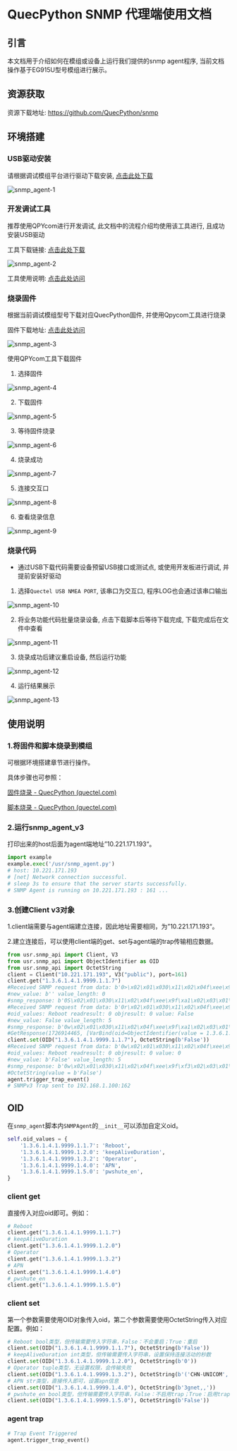 # QuecPython SNMP 代理端使用文档

## 引言

本文档用于介绍如何在模组或设备上运行我们提供的snmp agent程序, 当前文档操作基于EG915U型号模组进行展示。

## 资源获取

资源下载地址: https://github.com/QuecPython/snmp

## 环境搭建

### USB驱动安装

请根据调试模组平台进行驱动下载安装, [点击此处下载](https://python.quectel.com/download)

![snmp_agent-1](../media/snmp_agent-1.png)

### 开发调试工具

推荐使用QPYcom进行开发调试, 此文档中的流程介绍均使用该工具进行, 且成功安装USB驱动

工具下载链接: [点击此处下载](https://python.quectel.com/download)

![snmp_agent-2](../media/snmp_agent-2.png)

工具使用说明: [点击此处访问](https://python.quectel.com/doc/Application_guide/zh/dev-tools/QPYcom/index.html)

### 烧录固件

根据当前调试模组型号下载对应QuecPython固件, 并使用Qpycom工具进行烧录

固件下载地址: [点击此处访问](https://python.quectel.com/download)

![snmp_agent-3](../media/snmp_agent-3.png)

使用QPYcom工具下载固件

1. 选择固件

![snmp_agent-4](../media/snmp_agent-4.png)

2. 下载固件

![snmp_agent-5](../media/snmp_agent-5.png)

3. 等待固件烧录

![snmp_agent-6](../media/snmp_agent-6.png)

4. 烧录成功

![snmp_agent-7](../media/snmp_agent-7.png)

5. 连接交互口

![snmp_agent-8](../media/snmp_agent-8.png)

6. 查看烧录信息

![snmp_agent-9](../media/snmp_agent-9.png)

### 烧录代码

- 通过USB下载代码需要设备预留USB接口或测试点, 或使用开发板进行调试, 并提前安装好驱动

1. 选择`Quectel USB NMEA PORT`, 该串口为交互口, 程序LOG也会通过该串口输出

![snmp_agent-10](../media/snmp_agent-10.png)

2. 将业务功能代码批量烧录设备, 点击下载脚本后等待下载完成, 下载完成后在文件中查看

![snmp_agent-11](../media/snmp_agent-11.png)

3. 烧录成功后建议重启设备, 然后运行功能

![snmp_agent-12](../media/snmp_agent-12.png)

4. 运行结果展示

![snmp_agent-13](../media/snmp_agent-13.png)

## 使用说明

### 1.将固件和脚本烧录到模组

可根据环境搭建章节进行操作。

具体步骤也可参照：

[固件烧录 - QuecPython (quectel.com)](https://python.quectel.com/doc/Getting_started/zh/flash_firmware.html)

[脚本烧录 - QuecPython (quectel.com)](https://python.quectel.com/doc/Getting_started/zh/first_python.html)

### 2.运行snmp_agent_v3

打印出来的host后面为agent端地址”10.221.171.193“。

```python
import example
example.exec('/usr/snmp_agent.py')
# host: 10.221.171.193
# [net] Network connection successful.
# sleep 3s to ensure that the server starts successfully.
# SNMP Agent is running on 10.221.171.193 : 161 ...
```

### 3.创建Client v3对象

1.client端需要与agent端建立连接，因此地址需要相同，为”10.221.171.193“。

2.建立连接后，可以使用client端的get、set与agent端的trap传输相应数据。

```python
from usr.snmp_api import Client, V3
from usr.snmp_api import ObjectIdentifier as OID
from usr.snmp_api import OctetString
client = Client("10.221.171.193", V3("public"), port=161)
client.get("1.3.6.1.4.1.9999.1.1.7")
#Received SNMP request from data: b'0>\x02\x01\x030\x11\x02\x04f\xee\x9f\xa1\x02\x03\x01\x00\x01\x04\x01\x04\x02\x01\x03\x04\x100\x0e\x04\x00\x02\x01\x00\x02\x01\x00\x04\x00\x04\x00\x04\x000\x14\x04\x00\x04\x00\xa0\x0e\x02\x04f\xee\x9f\xa1\x02\x01\x00\x02\x01\x000\x00' datalen: 64 addr: ('10.221.171.193', 56584)
#new_value: b'' value_length: 0
#snmp_response: b'0S\x02\x01\x030\x11\x02\x04f\xee\x9f\xa1\x02\x03\x01\x00\x00\x04\x01\x00\x02\x01\x03\x04\x1f0\x1d\x04\x0f869487060565057\x02\x01\x00\x02\x01\x00\x04\x00\x04\x00\x04\x000\x1a\x04\x00\x04\x00\xa2\x14\x02\x04f\xee\x9f\xa1\x02\x01\x00\x02\x01\x000\x060\x04\x06\x00\x04\x00'
#Received SNMP request from data: b'0r\x02\x01\x030\x11\x02\x04f\xee\x9f\xa1\x02\x03\x01\x00\x01\x04\x01\x04\x02\x01\x03\x04%0#\x04\x0f869487060565057\x02\x01\x00\x02\x01\x00\x04\x06public\x04\x00\x04\x0003\x04\x0f869487060565057\x04\x00\xa0\x1e\x02\x04f\xee\x9f\xa1\x02\x01\x00\x02\x01\x000\x100\x0e\x06\n+\x06\x01\x04\x01\xce\x0f\x01\x01\x07\x05\x00' datalen: 116 addr: ('10.221.171.193', 56585)
#oid_values: Reboot readresult: 0 objresult: 0 value: False
#new_value: False value_length: 5
#snmp_response: b'0w\x02\x01\x030\x11\x02\x04f\xee\x9f\xa1\x02\x03\x01\x00\x00\x04\x01\x00\x02\x01\x03\x04%0#\x04\x0f869487060565057\x02\x01\x00\x02\x01\x00\x04\x06public\x04\x00\x04\x0008\x04\x0f869487060565057\x04\x00\xa2#\x02\x04f\xee\x9f\xa1\x02\x01\x00\x02\x01\x000\x150\x13\x06\n+\x06\x01\x04\x01\xce\x0f\x01\x01\x07\x04\x05False'
#GetResponse(1726914465, [VarBind(oid=ObjectIdentifier(value = 1.3.6.1.4.1.9999.1.1.7), value=OctetString(value = b'False'))])
client.set(OID("1.3.6.1.4.1.9999.1.1.7"), OctetString(b'False'))
#Received SNMP request from data: b'0w\x02\x01\x030\x11\x02\x04f\xee\x9f\xf3\x02\x03\x01\x00\x01\x04\x01\x00\x02\x01\x03\x04%0#\x04\x0f869487060565057\x02\x01\x00\x02\x01\x00\x04\x06public\x04\x00\x04\x0008\x04\x0f869487060565057\x04\x00\xa3#\x02\x04f\xee\x9f\xf3\x02\x01\x00\x02\x01\x000\x150\x13\x06\n+\x06\x01\x04\x01\xce\x0f\x01\x01\x07\x04\x05False' datalen: 121 addr: ('10.221.171.193', 56586)
#oid_values: Reboot readresult: 0 objresult: 0 value: 0
#new_value: b'False' value_length: 5
#snmp_response: b'0w\x02\x01\x030\x11\x02\x04f\xee\x9f\xf3\x02\x03\x01\x00\x00\x04\x01\x00\x02\x01\x03\x04%0#\x04\x0f869487060565057\x02\x01\x00\x02\x01\x00\x04\x06public\x04\x00\x04\x0008\x04\x0f869487060565057\x04\x00\xa2#\x02\x04f\xee\x9f\xf3\x02\x01\x00\x02\x01\x000\x150\x13\x06\n+\x06\x01\x04\x01\xce\x0f\x01\x01\x07\x04\x05False'
#OctetString(value = b'False')
agent.trigger_trap_event()
# SNMPv3 Trap sent to 192.168.1.100:162
```

## OID

在`snmp_agent`脚本内`SNMPAgent`的`__init__`可以添加自定义oid。

```python
self.oid_values = {
    '1.3.6.1.4.1.9999.1.1.7': 'Reboot',
    '1.3.6.1.4.1.9999.1.2.0': 'keepAliveDuration',
    '1.3.6.1.4.1.9999.1.3.2': 'Operator',
    '1.3.6.1.4.1.9999.1.4.0': 'APN',
    '1.3.6.1.4.1.9999.1.5.0': 'pwshute_en',
}
```

### client get

直接传入对应oid即可。例如：

```python
# Reboot
client.get("1.3.6.1.4.1.9999.1.1.7")
# keepAliveDuration
client.get("1.3.6.1.4.1.9999.1.2.0")
# Operator
client.get("1.3.6.1.4.1.9999.1.3.2")
# APN
client.get("1.3.6.1.4.1.9999.1.4.0")
# pwshute_en
client.get("1.3.6.1.4.1.9999.1.5.0")
```

### client set

第一个参数需要使用OID对象传入oid，第二个参数需要使用OctetString传入对应配置。例如：

```python
# Reboot bool类型，但传输需要传入字符串，False：不会重启；True：重启
client.set(OID("1.3.6.1.4.1.9999.1.1.7"), OctetString(b'False'))
# keepAliveDuration int类型，但传输需要传入字符串，设置保持连接活动的秒数
client.set(OID("1.3.6.1.4.1.9999.1.2.0"), OctetString(b'0'))
# Operator tuple类型，无设置权限，会传输失败
client.set(OID("1.3.6.1.4.1.9999.1.3.2"), OctetString(b'('CHN-UNICOM', 'UNICOM', '460', '01')'))
# APN str类型，直接传入即可，设置apn信息
client.set(OID("1.3.6.1.4.1.9999.1.4.0"), OctetString(b'3gnet,,'))
# pwshute_en bool类型，但传输需要传入字符串，False：不启用trap；True：启用trap
client.set(OID("1.3.6.1.4.1.9999.1.5.0"), OctetString(b'False'))
```

### agent trap

```python
# Trap Event Triggered
agent.trigger_trap_event()
```

